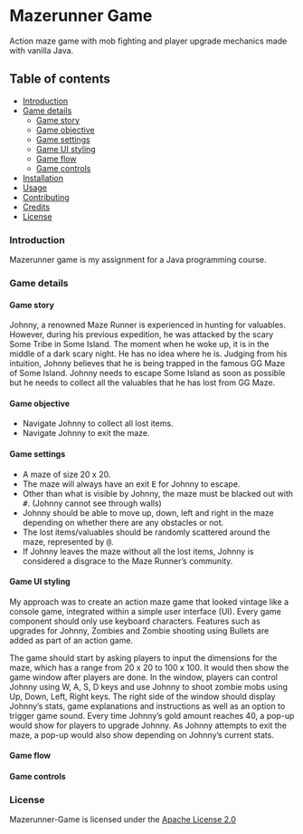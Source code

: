 # Mazerunner Game
Action maze game with mob fighting and player upgrade mechanics made with vanilla Java.

## Table of contents
- [Introduction](#Introduction)
- [Game details](#Game-details)
  - [Game story](#Game-story)
  - [Game objective](#Game-objective)
  - [Game settings](#Game-settings)
  - [Game UI styling](#Game-UI-styling)
  - [Game flow](#Game-flow)
  - [Game controls](#Game-controls)
- [Installation](#Installation)
- [Usage](#Usage)
- [Contributing](#Contributing)
- [Credits](#Credits)
- [License](#License)

### Introduction
Mazerunner game is my assignment for a Java programming course.

### Game details
#### Game story
Johnny, a renowned Maze Runner is experienced in hunting for valuables. However, during his previous expedition, he was attacked by the scary Some Tribe in Some Island. The moment when he woke up, it is in the middle of a dark scary night. He has no idea where he is.
Judging from his intuition, Johnny believes that he is being trapped in the famous GG Maze of Some Island. Johnny needs to escape Some Island as soon as possible but he needs to collect all the valuables that he has lost from GG Maze.

#### Game objective
- Navigate Johnny to collect all lost items.
- Navigate Johnny to exit the maze.

#### Game settings
- A maze of size 20 x 20.
- The maze will always have an exit <kbd>E</kbd> for Johnny to escape.
- Other than what is visible by Johnny, the maze must be blacked out with <kbd>#</kbd>. (Johnny cannot see through walls)
- Johnny should be able to move up, down, left and right in the maze depending on whether there are any obstacles or not.
- The lost items/valuables should be randomly scattered around the maze, represented by <kbd>@</kbd>.
- If Johnny leaves the maze without all the lost items, Johnny is considered a disgrace to the Maze Runner’s community.

#### Game UI styling 
My approach was to create an action maze game that looked vintage like a console game, integrated within a simple user interface (UI). Every game component should only use keyboard characters. Features such as upgrades for Johnny, Zombies and Zombie shooting using Bullets are added as part of an action game.

The game should start by asking players to input the dimensions for the maze, which has a range from 20 x 20 to 100 x 100. It would then show the game window after players are done. In the window, players can control Johnny using W, A, S, D keys and use Johnny to shoot zombie mobs using Up, Down, Left, Right keys. The right side of the window should display Johnny’s stats, game explanations and instructions as well as an option to trigger game sound. Every time Johnny’s gold amount reaches 40, a pop-up would show for players to upgrade Johnny. As Johnny attempts to exit the maze, a pop-up would also show depending on Johnny’s current stats.

#### Game flow

#### Game controls

### License
Mazerunner-Game is licensed under the [Apache License 2.0](./LICENSE)
